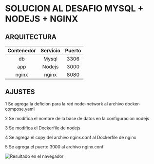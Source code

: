 # SOLUCION AL DESAFIO MYSQL + NODEJS + NGINX

## ARQUITECTURA

| Contenedor | Servicio | Puerto |
|:----------:|:--------:|:------:|
|     db     |   Mysql  |  3306  |
|     app    |  Nodejs  |  3000  |
|    nginx   |   nginx  |  8080  |

## AJUSTES


1 Se agrega la deficion para la red node-network al archivo docker-compose.yaml

2 Se modifica el nombre de la base de datos en la configuracion nodejs

3 Se modifica el Dockerfile de nodejs

4 Se agrega el copy del archivo nginx.conf al Dockerfile de nginx

5 Se agrega el puerto 3000 al archivo nginx.conf

![Resultado en el navegador](image/desafio3.png)
